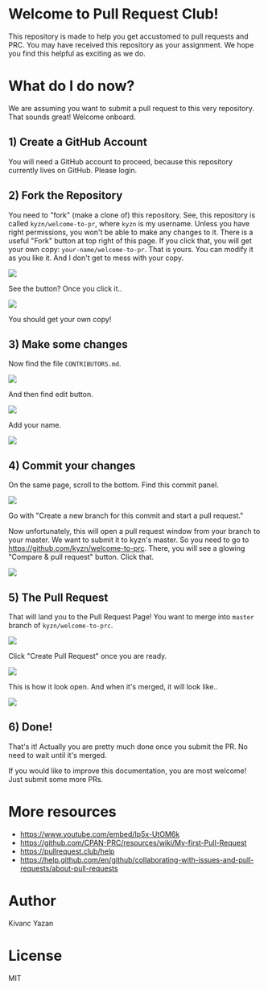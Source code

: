 # Welcome to Pull Request Club!

This repository is made to help you get accustomed to pull requests and PRC. You may have received this repository as your assignment. We hope you find this helpful as exciting as we do.

# What do I do now?

We are assuming you want to submit a pull request to this very repository. That sounds great! Welcome onboard.

## 1) Create a GitHub Account

You will need a GitHub account to proceed, because this repository currently lives on GitHub. Please login.

## 2) Fork the Repository

You need to "fork" (make a clone of) this repository. See, this repository is called `kyzn/welcome-to-pr`, where `kyzn` is my username. Unless you have right permissions, you won't be able to make any changes to it. There is a useful "Fork" button at top right of this page. If you click that, you will get your own copy: `your-name/welcome-to-pr`. That is yours. You can modify it as you like it. And I don't get to mess with your copy.

![](/images/01-fork.png)

See the button? Once you click it..


![](/images/02-forked.png)

You should get your own copy!

## 3) Make some changes

Now find the file `CONTRIBUTORS.md`.

![](/images/03-filename.png)

And then find edit button.

![](/images/04-edit.png)

Add your name.

![](/images/05-edited.png)

## 4) Commit your changes

On the same page, scroll to the bottom. Find this commit panel.

![](/images/06-branch.png)

Go with "Create a new branch for this commit and start a pull request."

Now unfortunately, this will open a pull request window from your branch to your master. We want to submit it to kyzn's master. So you need to go to https://github.com/kyzn/welcome-to-prc. There, you will see a glowing "Compare & pull request" button. Click that.

![](/images/07-button.png)

## 5) The Pull Request

That will land you to the Pull Request Page! You want to merge into `master` branch of `kyzn/welcome-to-prc`.

![](/images/08-pr.png)

Click "Create Pull Request" once you are ready.

![](/images/09-pr-open.png)

This is how it look open. And when it's merged, it will look like..

![](/images/10-pr-merged.png)

## 6) Done!

That's it! Actually you are pretty much done once you submit the PR. No need to wait until it's merged.

If you would like to improve this documentation, you are most welcome! Just submit some more PRs.

# More resources

- https://www.youtube.com/embed/Ip5x-UtOM6k
- https://github.com/CPAN-PRC/resources/wiki/My-first-Pull-Request
- https://pullrequest.club/help
- https://help.github.com/en/github/collaborating-with-issues-and-pull-requests/about-pull-requests

# Author

Kivanc Yazan

# License

MIT
